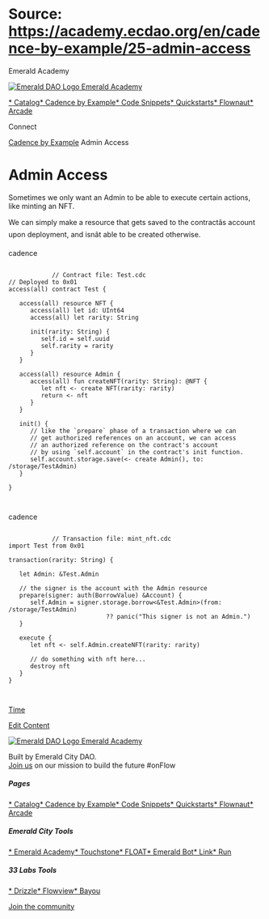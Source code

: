 # Source: https://academy.ecdao.org/en/cadence-by-example/25-admin-access

Emerald Academy





[![Emerald DAO Logo](/ea-logo.png)
Emerald Academy](/en/)


[* Catalog](/en/catalog)[* Cadence by Example](/en/cadence-by-example)[* Code Snippets](/en/snippets)[* Quickstarts](/en/quickstarts)[* Flownaut](https://flownaut.ecdao.org)[* Arcade](https://arcade.ecdao.org)

Connect



[Cadence by Example](/en/cadence-by-example)
Admin Access

# Admin Access

Sometimes we only want an Admin to be able to execute certain actions, like minting an NFT.

We can simply make a resource that gets saved to the contractâs account upon deployment, and isnât able to be created otherwise.

cadence

```
		
			// Contract file: Test.cdc
// Deployed to 0x01
access(all) contract Test {

   access(all) resource NFT {
      access(all) let id: UInt64
      access(all) let rarity: String
      
      init(rarity: String) {
         self.id = self.uuid
         self.rarity = rarity
      }
   }

   access(all) resource Admin {
      access(all) fun createNFT(rarity: String): @NFT {
         let nft <- create NFT(rarity: rarity)
         return <- nft
      }
   }

   init() {
      // like the `prepare` phase of a transaction where we can 
      // get authorized references on an account, we can access 
      // an authorized reference on the contract's account 
      // by using `self.account` in the contract's init function.
      self.account.storage.save(<- create Admin(), to: /storage/TestAdmin)
   }

}
		 
	
```

cadence

```
		
			// Transaction file: mint_nft.cdc
import Test from 0x01

transaction(rarity: String) {

   let Admin: &Test.Admin

   // the signer is the account with the Admin resource
   prepare(signer: auth(BorrowValue) &Account) {
      self.Admin = signer.storage.borrow<&Test.Admin>(from: /storage/TestAdmin) 
                           ?? panic("This signer is not an Admin.")
   }

   execute {
      let nft <- self.Admin.createNFT(rarity: rarity)

      // do something with nft here...
      destroy nft
   }
}
		 
	
```

[Time](/en/cadence-by-example/24-time)

[Edit Content](https://github.com/emerald-dao/emerald-academy-v2/tree/main/src/lib/content/cadence-by-example/en/25-admin-access.md)



[![Emerald DAO Logo](/ea-logo.png)
Emerald Academy](/en/)

Built by Emerald City DAO.  
[Join us](https://discord.gg/emerald-city-906264258189332541) on our mission to build the future #onFlow

##### Pages

[* Catalog](/en/catalog)[* Cadence by Example](/en/cadence-by-example)[* Code Snippets](/en/snippets)[* Quickstarts](/en/quickstarts)[* Flownaut](https://flownaut.ecdao.org)[* Arcade](https://arcade.ecdao.org)


##### Emerald City Tools

[* Emerald Academy](https://academy.ecdao.org/)[* Touchstone](https://touchstone.city/)[* FLOAT](https://floats.city/)[* Emerald Bot](https://bot.ecdao.org/)[* Link](https://link.ecdao.org/)[* Run](https://run.ecdao.org/)


##### 33 Labs Tools

[* Drizzle](https://drizzle33.app/)[* Flowview](https://flowview.app/)[* Bayou](https://bayou33.app/)

[Join the community](https://discord.gg/emerald-city-906264258189332541)